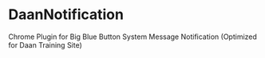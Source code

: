 # DaanNotification
Chrome Plugin for Big Blue Button System Message Notification (Optimized for Daan Training Site)

